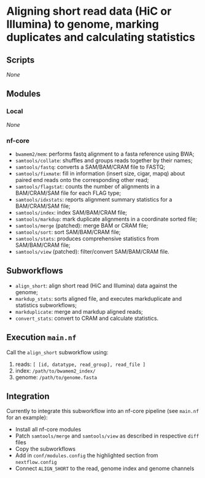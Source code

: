 # Aligning short read data (HiC or Illumina) to genome, marking duplicates and calculating statistics

## Scripts

_None_

## Modules

### Local

_None_

### nf-core

- `bwamem2/mem`: performs fastq alignment to a fasta reference using BWA;
- `samtools/collate`: shuffles and groups reads together by their names;
- `samtools/fastq`: converts a SAM/BAM/CRAM file to FASTQ;
- `samtools/fixmate`: fill in information (insert size, cigar, mapq) about paired end reads onto the corresponding other read;
- `samtools/flagstat`: counts the number of alignments in a BAM/CRAM/SAM file for each FLAG type;
- `samtools/idxstats`: reports alignment summary statistics for a BAM/CRAM/SAM file;
- `samtools/index`: index SAM/BAM/CRAM file;
- `samtools/markdup`: mark duplicate alignments in a coordinate sorted file;
- `samtools/merge` (patched): merge BAM or CRAM file;
- `samtools/sort`: sort SAM/BAM/CRAM file;
- `samtools/stats`: produces comprehensive statistics from SAM/BAM/CRAM file;
- `samtools/view` (patched): filter/convert SAM/BAM/CRAM file.

## Subworkflows

- `align_short`: align short read (HiC and Illumina) data against the genome;
- `markdup_stats`: sorts aligned file, and executes markduplicate and statistics subworkflows;
- `markduplicate`: merge and markdup aligned reads;
- `convert_stats`: convert to CRAM and calculate statistics.

## Execution `main.nf`

Call the `align_short` subworkflow using:
1. reads: `[ [id, datatype, read_group], read_file ]`
2. index: `/path/to/bwamem2_index/`
3. genome: `/path/to/genome.fasta`

## Integration

Currently to integrate this subworkflow into an nf-core pipeline (see `main.nf` for an example):

- Install all nf-core modules
- Patch `samtools/merge` and `samtools/view` as described in respective `diff` files
- Copy the subworkflows
- Add in `conf/modules.config` the highlighted section from `nextflow.config`
- Connect `ALIGN_SHORT` to the read, genome index and genome channels
